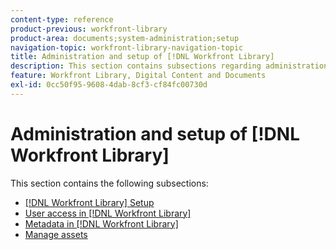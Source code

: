```yaml
---
content-type: reference
product-previous: workfront-library
product-area: documents;system-administration;setup
navigation-topic: workfront-library-navigation-topic
title: Administration and setup of [!DNL Workfront Library]
description: This section contains subsections regarding administration and setup in [!DNL Workfront Library].
feature: Workfront Library, Digital Content and Documents
exl-id: 0cc50f95-9608-4dab-8cf3-cf84fc00730d
---
```

# Administration and setup of [!DNL Workfront Library]

This section contains the following subsections:

* [[!DNL Workfront Library] Setup](../../workfront-library/administration-and-setup/workfront-library-setup/workfront-library-setup.md)
* [User access in [!DNL Workfront Library]](../../workfront-library/administration-and-setup/user-access/user-access.md)
* [Metadata in [!DNL Workfront Library]](../../workfront-library/administration-and-setup/metadata/metadata.md)
* [Manage assets](../../workfront-library/administration-and-setup/manage-assets/manage-assets.md)
